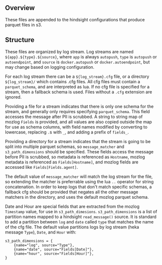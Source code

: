Overview
---
These files are appended to the hindsight configurations that produce parquet
files in s3.

Structure
---
These files are organized by log stream. Log streams are named
`${app}.${type}.${source}`, where `app` is always `autopush`, `type` is
`autopush` or `autoendpoint`, and `source` is `docker.autopush` or
`docker.autoendpoint`, but may change based on logging configuration.

For each log stream there can be a `${log_stream}.cfg` file, or a directory
`${log_stream}/` which contains .cfg files. All cfg files must contain a
`parquet_schema`, and are interpreted as lua. If no cfg file is specified for a
stream, then a fallback schema is used. Files without a `.cfg` extension are
ignored.

Providing a file for a stream indicates that there is only one schema for the
stream, and generally only requires specifying `parquet_schema`. This field
accesses the message after PII is scrubbed. A string to string map of mozlog
`Fields` is provided, and all values are also copied outside the map for use as
schema columns, with field names modified by converting to lowercase, replacing
`.`s with `_`, and adding a prefix of `fields_`.

Providing a directory for a stream indicates that the stream is going to be
split into multiple parquet schemas, so `message_matcher` and
`s3_path_dimensions` should be specified. These fields access the message
before PII is scrubbed, so metadata is referenced as `Hostname`, mozlog
metadata is referenced as `Fields[Hostname]`, and mozlog fields are accessed
like `Fields[Fields.agent]`.

The default value of `message_matcher` will match the log stream for the file,
so extending the matcher is preferrable using the lua `..` operator for string
concatenation. In order to keep logs that don't match specific schemas, a
fallback cfg should be provided that negates all the other message matchers in
the directory, and uses the default mozlog parquet schema.

Date and Hour are special fields that are extracted from the mozlog `Timestamp`
value, for use in `s3_path_dimesions`. `s3_path_dimensions` is a list of
partition names mapped to a hindsight `read_message()` source. It is standard
to add a partition between `log` and `date` called `type` that matches the name
of the cfg file. The default value partitions logs by log stream (heka message
`Type`), `Date`, and `Hour` with:

    s3_path_dimensions = {
        {name="log", source="Type"},
        {name="date", source="Fields[Date]"},
        {name="hour", source="Fields[Hour]"},
    }
